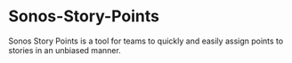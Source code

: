 Sonos-Story-Points
==================

Sonos Story Points is a tool for teams to quickly and easily assign points to stories in an unbiased manner.
